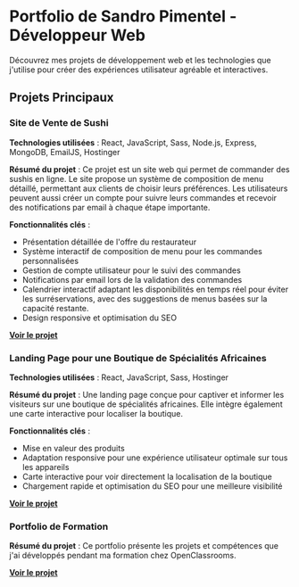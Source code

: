 # Portfolio de Sandro Pimentel - Développeur Web

Découvrez mes projets de développement web et les technologies que j'utilise pour créer des expériences utilisateur agréable et interactives.

## Projets Principaux

### Site de Vente de Sushi

**Technologies utilisées** : React, JavaScript, Sass, Node.js, Express, MongoDB, EmailJS, Hostinger

**Résumé du projet** :
Ce projet est un site web qui permet de commander des sushis en ligne. Le site propose un système de composition de menu détaillé, permettant aux clients de choisir leurs préférences. Les utilisateurs peuvent aussi créer un compte pour suivre leurs commandes et recevoir des notifications par email à chaque étape importante.

**Fonctionnalités clés** :
- Présentation détaillée de l'offre du restaurateur
- Système interactif de composition de menu pour les commandes personnalisées
- Gestion de compte utilisateur pour le suivi des commandes
- Notifications par email lors de la validation des commandes
- Calendrier interactif adaptant les disponibilités en temps réel pour éviter les surréservations, avec des suggestions de menus basées sur la capacité restante.
- Design responsive et optimisation du SEO

**[Voir le projet](https://verosushi.fr/)**

### Landing Page pour une Boutique de Spécialités Africaines

**Technologies utilisées** : React, JavaScript, Sass, Hostinger

**Résumé du projet** :
Une landing page conçue pour captiver et informer les visiteurs sur une boutique de spécialités africaines. Elle intègre également une carte interactive pour localiser la boutique.

**Fonctionnalités clés** :
- Mise en valeur des produits
- Adaptation responsive pour une expérience utilisateur optimale sur tous les appareils
- Carte interactive pour voir directement la localisation de la boutique
- Chargement rapide et optimisation du SEO pour une meilleure visibilité

**[Voir le projet](https://afroshopbyrose.fr/)**

### Portfolio de Formation

**Résumé du projet** :
Ce portfolio présente les projets et compétences que j'ai développés pendant ma formation chez OpenClassrooms.

**[Voir le projet](https://sandropimentel.github.io/portfolio-Sandro-Pimentel/)**

